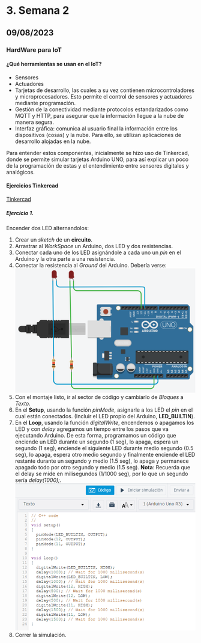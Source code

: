 # 3. Semana 2

## 09/08/2023

### HardWare para IoT

#### ¿Qué herramientas se usan en el IoT?

- Sensores
- Actuadores
- Tarjetas de desarrollo, las cuales a su vez contienen microcontroladores y microprocesadores. Esto permite el control de sensores y actuadores mediante programación.
- Gestión de la conectividad mediante protocolos estandarizados como MQTT y HTTP, para asegurar que la información llegue a la nube de manera segura.
- Interfaz gráfica: comunica al usuario final la información entre los dispositivos (cosas) y la nube. Para ello, se utilizan aplicaciones de desarrollo alojadas en la nube.

Para entender estos componentes, inicialmente se hizo uso de Tinkercad, donde se permite simular tarjetas Arduino UNO, para así explicar un poco de la programación de estas y el entendimiento entre sensores digitales y analógicos.

#### Ejercicios Tinkercad
[Tinkercad](https://www.tinkercad.com/)

##### Ejercicio 1.
Encender dos LED alternandolos:

1. Crear un *sketch* de un **circuito**.
2. Arrastrar al *WorkSpace* un Arduino, dos LED y dos resistencias.
3. Conectar cada uno de los LED asignándole a cada uno un *pin* en el Arduino y la otra parte a una resistencia.
4. Conectar la resistencia al *Ground* del Arduino. Debería verse:
   ![](../img/Ejercicio_1.png)
5. Con el montaje listo, ir al sector de código y cambiarlo de *Bloques* a *Texto*.
6. En el **Setup**, usando la función *pinMode*, asignarle a los LED el *pin* en el cual están conectados. (Incluir el LED propio del Arduino, **LED_BUILTIN**).
7. En el **Loop**, usando la función *digitalWrite*, encendemos o apagamos los LED y con *delay* agregamos un tiempo entre los pasos que va ejecutando Arduino. De esta forma, programamos un código que enciende un LED durante un segundo (1 seg), lo apaga, espera un segundo (1 seg), enciende el siguiente LED durante medio segundo (0.5 seg), lo apaga, espera otro medio segundo y finalmente enciende el LED restante durante un segundo y medio (1.5 seg), lo apaga y permanece apagado todo por otro segundo y medio (1.5 seg).
**Nota**: Recuerda que el delay se mide en milisegundos (1/1000 seg), por lo que un segundo sería *delay(1000);*.
   ![](../img/Codigo_1.png)
8. Correr la simulación.